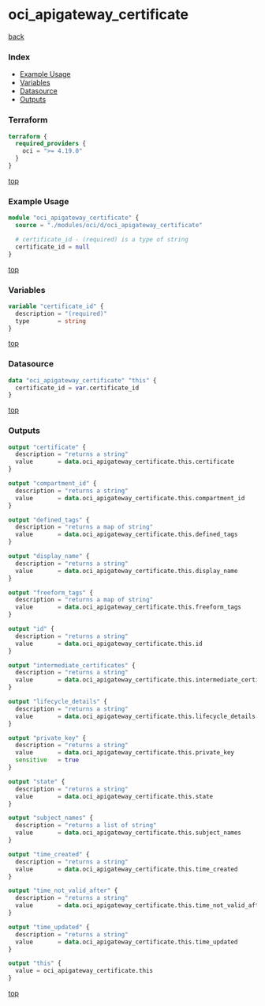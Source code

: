 # oci_apigateway_certificate

[back](../oci.md)

### Index

- [Example Usage](#example-usage)
- [Variables](#variables)
- [Datasource](#datasource)
- [Outputs](#outputs)

### Terraform

```terraform
terraform {
  required_providers {
    oci = ">= 4.19.0"
  }
}
```

[top](#index)

### Example Usage

```terraform
module "oci_apigateway_certificate" {
  source = "./modules/oci/d/oci_apigateway_certificate"

  # certificate_id - (required) is a type of string
  certificate_id = null
}
```

[top](#index)

### Variables

```terraform
variable "certificate_id" {
  description = "(required)"
  type        = string
}
```

[top](#index)

### Datasource

```terraform
data "oci_apigateway_certificate" "this" {
  certificate_id = var.certificate_id
}
```

[top](#index)

### Outputs

```terraform
output "certificate" {
  description = "returns a string"
  value       = data.oci_apigateway_certificate.this.certificate
}

output "compartment_id" {
  description = "returns a string"
  value       = data.oci_apigateway_certificate.this.compartment_id
}

output "defined_tags" {
  description = "returns a map of string"
  value       = data.oci_apigateway_certificate.this.defined_tags
}

output "display_name" {
  description = "returns a string"
  value       = data.oci_apigateway_certificate.this.display_name
}

output "freeform_tags" {
  description = "returns a map of string"
  value       = data.oci_apigateway_certificate.this.freeform_tags
}

output "id" {
  description = "returns a string"
  value       = data.oci_apigateway_certificate.this.id
}

output "intermediate_certificates" {
  description = "returns a string"
  value       = data.oci_apigateway_certificate.this.intermediate_certificates
}

output "lifecycle_details" {
  description = "returns a string"
  value       = data.oci_apigateway_certificate.this.lifecycle_details
}

output "private_key" {
  description = "returns a string"
  value       = data.oci_apigateway_certificate.this.private_key
  sensitive   = true
}

output "state" {
  description = "returns a string"
  value       = data.oci_apigateway_certificate.this.state
}

output "subject_names" {
  description = "returns a list of string"
  value       = data.oci_apigateway_certificate.this.subject_names
}

output "time_created" {
  description = "returns a string"
  value       = data.oci_apigateway_certificate.this.time_created
}

output "time_not_valid_after" {
  description = "returns a string"
  value       = data.oci_apigateway_certificate.this.time_not_valid_after
}

output "time_updated" {
  description = "returns a string"
  value       = data.oci_apigateway_certificate.this.time_updated
}

output "this" {
  value = oci_apigateway_certificate.this
}
```

[top](#index)